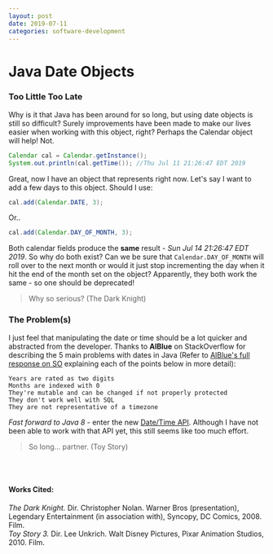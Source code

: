```yaml
---
layout: post
date: 2019-07-11
categories: software-development
---
```


<div class="blurb">
  <h1>Java Date Objects</h1> 
</div>

### __Too Little Too Late__
Why is it that Java has been around for so long, but using date objects is still so difficult? Surely improvements have been made to make our lives easier when working with this object, right? Perhaps the Calendar object will help! Not. 

```java
Calendar cal = Calendar.getInstance();
System.out.println(cal.getTime()); //Thu Jul 11 21:26:47 EDT 2019
```

Great, now I have an object that represents right now. Let's say I want to add a few days to this object. Should I use:
```java
cal.add(Calendar.DATE, 3);
```

Or..
```java
cal.add(Calendar.DAY_OF_MONTH, 3);
```

Both calendar fields produce the __same__ result - *Sun Jul 14 21:26:47 EDT 2019*. So why do both exist? Can we be sure that `Calendar.DAY_OF_MONTH` will roll over to the next month or would it just stop incrementing the day when it hit the end of the month set on the object? Apparently, they both work the same - so one should be deprecated!

> Why so serious? (The Dark Knight)

### __The Problem(s)__
I just feel that manipulating the date or time should be a lot quicker and abstracted from the developer. Thanks to __AlBlue__ on StackOverflow for describing the 5 main problems with dates in Java (Refer to [AlBlue's full response on SO](https://stackoverflow.com/questions/1969442/whats-wrong-with-java-date-time-api) explaining each of the points below in more detail):

```
Years are rated as two digits
Months are indexed with 0
They're mutable and can be changed if not properly protected
They don't work well with SQL
They are not representative of a timezone
```

*Fast forward to Java 8* - enter the new [Date/Time API](https://www.baeldung.com/java-8-date-time-intro). Although I have not been able to work with that API yet, this still seems like too much effort.  

> So long... partner. (Toy Story)

<br><br>
#### Works Cited:
<p id="worksCited"></p>

<script>
  var titles = ['The Dark Knight', 'Joe's Movie'];
  var directors = ['Christopher Nolan', 'Joe'];
  var producers = ['Warner Bros (presentation), Legendary Entertainment (in association with), Syncopy, DC Comics', 'Joe's            Producers'];
  var yearsMade = ['2008','2019'];
  
  document.getElementById("worksCited").innerHTML = printWorksCited(title,directors,producers,yearsMade);
</script>

*The Dark Knight.* Dir. Christopher Nolan. Warner Bros (presentation), Legendary Entertainment (in association with), Syncopy, DC Comics, 2008. Film.<br>
*Toy Story 3.* Dir. Lee Unkrich.  Walt Disney Pictures, Pixar Animation Studios, 2010. Film.

